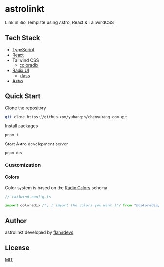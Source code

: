 # astrolinkt

Link in Bio Template using Astro, React & TailwindCSS

## Tech Stack

- [TypeScript](https://www.typescriptlang.org)
- [React](https://react.dev)
- [Tailwind CSS](https://tailwindcss.com)
  - [coloradix](https://github.com/coloradix/coloradix)
- [Radix UI](https://radix-ui.com)
  - [klass](https://github.com/flamrdevs/klass)
- [Astro](https://astro.build)

## Quick Start

Clone the repository

```bash
git clone https://github.com/yuhangch/chenyuhang.com.git
```

Install packages

```
pnpm i
```

Start Astro development server

```
pnpm dev
```

### Customization

#### Colors

Color system is based on the [Radix Colors](https://www.radix-ui.com/colors) schema

```typescript
// tailwind.config.ts

import coloradix /*, { import the colors you want }*/ from "@coloradix/tailwindcss";
```

## Author

astrolinkt developed by [flamrdevs](https://github.com/flamrdevs)

## License

[MIT](./LICENSE)
